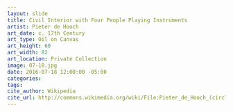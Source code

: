 ```yaml
---
layout: slide
title: Civil Interior with Four People Playing Instruments
artist: Pieter de Hooch
art_date: c. 17th Century
art_type: Oil on Canvas
art_height: 60
art_width: 82
art_location: Private Collection
image: 07-18.jpg
date: 2016-07-18 12:00:00 -05:00
categories:
tags:
cite_author: Wikipedia
cite_url: http://commons.wikimedia.org/wiki/File:Pieter_de_Hooch_(circle)_B%C3%BCrgerliches_Interieur_mit_vier_Personen.jpg
---
```

